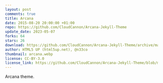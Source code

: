 ```yaml
---
layout: post
comments: true
title: Arcana
date: 2015-08-20 20:00:00 +01:00
repo: https://github.com/CloudCannon/Arcana-Jekyll-Theme
update_date: 2023-05-07
forks: 64
stars: 26
download: https://github.com/CloudCannon/Arcana-Jekyll-Theme/archive/master.zip
author: HTML5 UP (html5up.net), @n33co
thumbnail: arcana.webp
license: CC-BY-3.0
license_link: https://github.com/CloudCannon/Arcana-Jekyll-Theme/blob/master/LICENSE.txt
---
```


Arcana theme.

